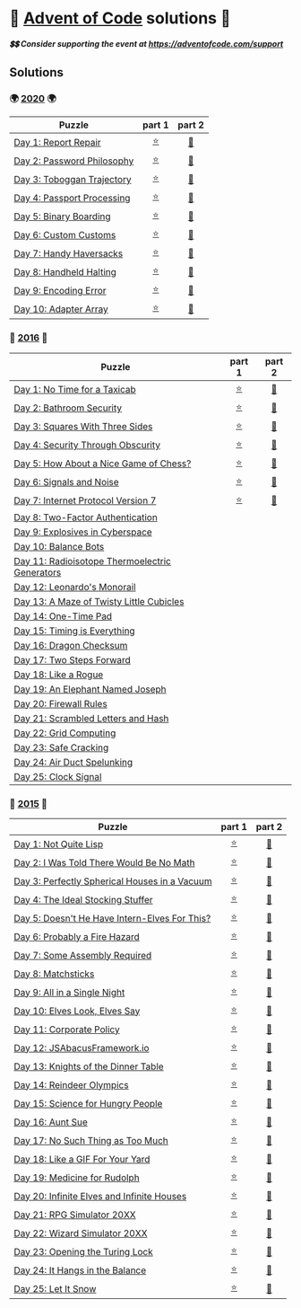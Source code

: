# :santa: [Advent of Code](https://adventofcode.com/)  solutions :santa:
##### :heavy_dollar_sign::heavy_dollar_sign: Consider supporting the event at https://adventofcode.com/support 

## Solutions
### :earth_africa: [2020](https://adventofcode.com/2020) :earth_africa:
| Puzzle | part 1 | part 2 |
| ------ |:------:|:------:|
| [Day 1: Report Repair](https://adventofcode.com/2020/day/1)                            | [:star:](2020/day1/part1.py "code")   | [:star2:](2020/day1/part2.py "code")   |
| [Day 2: Password Philosophy](https://adventofcode.com/2020/day/2)                      | [:star:](2020/day2/part1.py "code")   | [:star2:](2020/day2/part2.py "code")   |
| [Day 3: Toboggan Trajectory](https://adventofcode.com/2020/day/3)                      | [:star:](2020/day3/part1.py "code")   | [:star2:](2020/day3/part2.py "code")   |
| [Day 4: Passport Processing](https://adventofcode.com/2020/day/4)                      | [:star:](2020/day4/part1.py "code")   | [:star2:](2020/day4/part2.py "code")   |
| [Day 5: Binary Boarding](https://adventofcode.com/2020/day/5)                          | [:star:](2020/day5/part1.py "code")   | [:star2:](2020/day5/part2.py "code")   |
| [Day 6: Custom Customs](https://adventofcode.com/2020/day/6)                           | [:star:](2020/day6/part1.py "code")   | [:star2:](2020/day6/part2.py "code")   |
| [Day 7: Handy Haversacks](https://adventofcode.com/2020/day/7)                         | [:star:](2020/day7/part1.py "code")   | [:star2:](2020/day7/part2.py "code")   |
| [Day 8: Handheld Halting](https://adventofcode.com/2020/day/8)                         | [:star:](2020/day8/part1.py "code")   | [:star2:](2020/day8/part2.py "code")   |
| [Day 9: Encoding Error](https://adventofcode.com/2020/day/9)                           | [:star:](2020/day9/part1+2.py "code") | [:star2:](2020/day9/part1+2.py "code") |
| [Day 10: Adapter Array](https://adventofcode.com/2020/day/10)                          | [:star:](2020/day10/part1.py "code")  | [:star2:](2020/day10/part2.py "code")  |

### :city_sunrise: [2016](https://adventofcode.com/2016) :city_sunrise:
| Puzzle | part 1 | part 2 |
| ------ |:------:|:------:|
| [Day 1: No Time for a Taxicab](https://adventofcode.com/2016/day/1)                    | [:star:](2016/day1/part1.py "code")   | [:star2:](2016/day1/part2.py "code")   |
| [Day 2: Bathroom Security](https://adventofcode.com/2016/day/2)                        | [:star:](2016/day2/part1.py "code")   | [:star2:](2016/day2/part2.py "code")   |
| [Day 3: Squares With Three Sides](https://adventofcode.com/2016/day/3)                 | [:star:](2016/day3/part1.py "code")   | [:star2:](2016/day3/part2.py "code")   |
| [Day 4: Security Through Obscurity](https://adventofcode.com/2016/day/4)               | [:star:](2016/day4/part1+2.py "code") | [:star2:](2016/day4/part1+2.py "code") |
| [Day 5: How About a Nice Game of Chess?](https://adventofcode.com/2016/day/5)          | [:star:](2016/day5/part1.py "code")   | [:star2:](2016/day5/part2.py "code")   |
| [Day 6: Signals and Noise](https://adventofcode.com/2016/day/6)                        | [:star:](2016/day6/part1+2.py "code") | [:star2:](2016/day6/part1+2.py "code") |
| [Day 7: Internet Protocol Version 7](https://adventofcode.com/2016/day/7)              | [:star:](2016/day7/part1.py "code")   | [:star2:](2016/day7/part2.py "code")   |
| [Day 8: Two-Factor Authentication](https://adventofcode.com/2016/day/8)                |  |  |
| [Day 9: Explosives in Cyberspace](https://adventofcode.com/2016/day/9)                 |  |  |
| [Day 10: Balance Bots](https://adventofcode.com/2016/day/10)                           |  |  |
| [Day 11: Radioisotope Thermoelectric Generators](https://adventofcode.com/2016/day/11) |  |  |
| [Day 12: Leonardo's Monorail](https://adventofcode.com/2016/day/12)                    |  |  |
| [Day 13: A Maze of Twisty Little Cubicles](https://adventofcode.com/2016/day/13)       |  |  |
| [Day 14: One-Time Pad](https://adventofcode.com/2016/day/14)                           |  |  |
| [Day 15: Timing is Everything](https://adventofcode.com/2016/day/15)                   |  |  |
| [Day 16: Dragon Checksum](https://adventofcode.com/2016/day/16)                        |  |  |
| [Day 17: Two Steps Forward](https://adventofcode.com/2016/day/17)                      |  |  |
| [Day 18: Like a Rogue](https://adventofcode.com/2016/day/18)                           |  |  |
| [Day 19: An Elephant Named Joseph](https://adventofcode.com/2016/day/19)               |  |  |
| [Day 20: Firewall Rules](https://adventofcode.com/2016/day/20)                         |  |  |
| [Day 21: Scrambled Letters and Hash](https://adventofcode.com/2016/day/21)             |  |  |
| [Day 22: Grid Computing](https://adventofcode.com/2016/day/22)                         |  |  |
| [Day 23: Safe Cracking](https://adventofcode.com/2016/day/23)                          |  |  |
| [Day 24: Air Duct Spelunking](https://adventofcode.com/2016/day/24)                    |  |  |
| [Day 25: Clock Signal](https://adventofcode.com/2016/day/25)                           |  |  |

### :christmas_tree: [2015](https://adventofcode.com/2015) :christmas_tree:
| Puzzle | part 1 | part 2 |
| ------ |:------:|:------:|
| [Day 1: Not Quite Lisp](https://adventofcode.com/2015/day/1)                           | [:star:](2015/day1/part1.py "code")    | [:star2:](2015/day1/part2.py "code")    |
| [Day 2: I Was Told There Would Be No Math](https://adventofcode.com/2015/day/2)        | [:star:](2015/day2/part1.py "code")    | [:star2:](2015/day2/part2.py "code")    |
| [Day 3: Perfectly Spherical Houses in a Vacuum](https://adventofcode.com/2015/day/3)   | [:star:](2015/day3/part1.py "code")    | [:star2:](2015/day3/part2.py "code")    |
| [Day 4: The Ideal Stocking Stuffer](https://adventofcode.com/2015/day/4)               | [:star:](2015/day4/part1.py "code")    | [:star2:](2015/day4/part2.py "code")    |
| [Day 5: Doesn't He Have Intern-Elves For This?](https://adventofcode.com/2015/day/5)   | [:star:](2015/day5/part1.py "code")    | [:star2:](2015/day5/part2.py "code")    |
| [Day 6: Probably a Fire Hazard](https://adventofcode.com/2015/day/6)                   | [:star:](2015/day6/part1.py "code")    | [:star2:](2015/day6/part2.py "code")    |
| [Day 7: Some Assembly Required](https://adventofcode.com/2015/day/7)                   | [:star:](2015/day7/part1.py "code")    | [:star2:](2015/day7/part2.py "code")    |
| [Day 8: Matchsticks](https://adventofcode.com/2015/day/8)                              | [:star:](2015/day8/part1.py "code")    | [:star2:](2015/day8/part2.py "code")    |
| [Day 9: All in a Single Night](https://adventofcode.com/2015/day/9)                    | [:star:](2015/day9/part1.py "code")    | [:star2:](2015/day9/part2.py "code")    |
| [Day 10: Elves Look, Elves Say](https://adventofcode.com/2015/day/10)                  | [:star:](2015/day10/part1+2.py "code") | [:star2:](2015/day10/part1+2.py "code") |
| [Day 11: Corporate Policy](https://adventofcode.com/2015/day/11)                       | [:star:](2015/day11/part1+2.py "code") | [:star2:](2015/day11/part1+2.py "code") |
| [Day 12: JSAbacusFramework.io](https://adventofcode.com/2015/day/12)                   | [:star:](2015/day12/part1.py "code")   | [:star2:](2015/day12/part2.py "code")   |
| [Day 13: Knights of the Dinner Table](https://adventofcode.com/2015/day/13)            | [:star:](2015/day13/part1+2.py "code") | [:star2:](2015/day13/part1+2.py "code") |
| [Day 14: Reindeer Olympics](https://adventofcode.com/2015/day/14)                      | [:star:](2015/day14/part1.py "code")   | [:star2:](2015/day14/part2.py "code")   |
| [Day 15: Science for Hungry People](https://adventofcode.com/2015/day/15)              | [:star:](2015/day15/part1.py "code")   | [:star2:](2015/day15/part2.py "code")   |
| [Day 16: Aunt Sue](https://adventofcode.com/2015/day/16)                               | [:star:](2015/day16/part1.py "code")   | [:star2:](2015/day16/part2.py "code")   |
| [Day 17: No Such Thing as Too Much](https://adventofcode.com/2015/day/17)              | [:star:](2015/day17/part1.py "code")   | [:star2:](2015/day17/part2.py "code")   |
| [Day 18: Like a GIF For Your Yard](https://adventofcode.com/2015/day/18)               | [:star:](2015/day18/part1.py "code")   | [:star2:](2015/day18/part2.py "code")   |
| [Day 19: Medicine for Rudolph](https://adventofcode.com/2015/day/19)                   | [:star:](2015/day19/part1.py "code")   | [:star2:](2015/day19/part2.py "code")   |
| [Day 20: Infinite Elves and Infinite Houses](https://adventofcode.com/2015/day/20)     | [:star:](2015/day20/part1.py "code")   | [:star2:](2015/day20/part2.py "code")   |
| [Day 21: RPG Simulator 20XX](https://adventofcode.com/2015/day/21)                     | [:star:](2015/day21/part1.py "code")   | [:star2:](2015/day21/part2.py "code")   |
| [Day 22: Wizard Simulator 20XX](https://adventofcode.com/2015/day/22)                  | [:star:](2015/day22/part1+2.py "code") | [:star2:](2015/day22/part1+2.py "code") |
| [Day 23: Opening the Turing Lock](https://adventofcode.com/2015/day/23)                | [:star:](2015/day23/part1+2.py "code") | [:star2:](2015/day23/part1+2.py "code") |
| [Day 24: It Hangs in the Balance](https://adventofcode.com/2015/day/24)                | [:star:](2015/day24/part1+2.py "code") | [:star2:](2015/day24/part1+2.py "code") |
| [Day 25: Let It Snow](https://adventofcode.com/2015/day/25)                            | [:star:](2015/day25/part1+2.py "code") | [:star2:](2015/day25/part1+2.py "code") |
